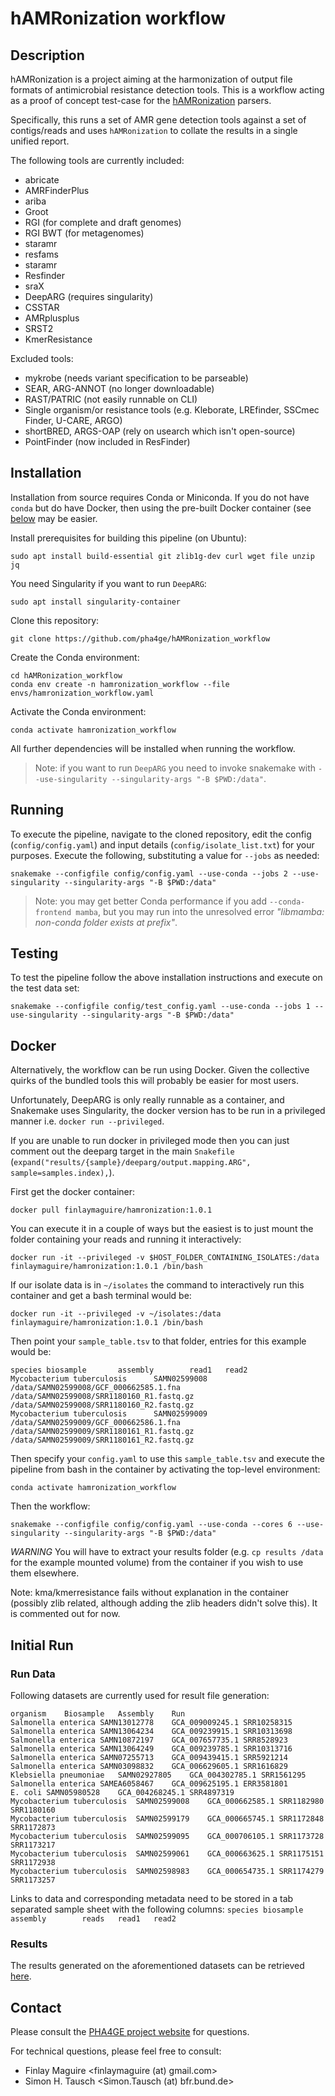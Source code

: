 # hAMRonization workflow

## Description

hAMRonization is a project aiming at the harmonization of output file formats of antimicrobial resistance detection tools.
This is a workflow acting as a proof of concept test-case for the [hAMRonization](https://github.com/pha4ge/hAMRonization) parsers.

Specifically, this runs a set of AMR gene detection tools against a set of contigs/reads and uses `hAMRonization` to collate the results in a single unified report.

The following tools are currently included:
* abricate
* AMRFinderPlus
* ariba
* Groot
* RGI (for complete and draft genomes)
* RGI BWT (for metagenomes)
* staramr
* resfams
* staramr
* Resfinder
* sraX
* DeepARG (requires singularity)
* CSSTAR
* AMRplusplus
* SRST2
* KmerResistance

Excluded tools:
* mykrobe (needs variant specification to be parseable)
* SEAR, ARG-ANNOT (no longer downloadable)
* RAST/PATRIC (not easily runnable on CLI)
* Single organism/or resistance tools (e.g. Kleborate, LREfinder, SSCmec Finder, U-CARE, ARGO)
* shortBRED, ARGS-OAP (rely on usearch which isn't open-source)
* PointFinder (now included in ResFinder)

## Installation

Installation from source requires Conda or Miniconda.  If you do not have `conda` but do have Docker, then using the pre-built Docker container (see [below](#docker) may be easier.

Install prerequisites for building this pipeline (on Ubuntu):

    sudo apt install build-essential git zlib1g-dev curl wget file unzip jq

You need Singularity if you want to run `DeepARG`:

    sudo apt install singularity-container

Clone this repository:

    git clone https://github.com/pha4ge/hAMRonization_workflow

Create the Conda environment:

    cd hAMRonization_workflow
    conda env create -n hamronization_workflow --file envs/hamronization_workflow.yaml

Activate the Conda environment:

    conda activate hamronization_workflow

All further dependencies will be installed when running the workflow.

> Note: if you want to run `DeepARG` you need to invoke snakemake with `--use-singularity --singularity-args "-B $PWD:/data"`.

## Running

To execute the pipeline, navigate to the cloned repository, edit the config (`config/config.yaml`) and input details (`config/isolate_list.txt`) for your purposes.
Execute the following, substituting a value for `--jobs` as needed:

    snakemake --configfile config/config.yaml --use-conda --jobs 2 --use-singularity --singularity-args "-B $PWD:/data"

> Note: you may get better Conda performance if you add `--conda-frontend mamba`, but you may run into the unresolved error _"libmamba: non-conda folder exists at prefix"_.

Testing
-------

To test the pipeline follow the above installation instructions and execute on the test data set:

    snakemake --configfile config/test_config.yaml --use-conda --jobs 1 --use-singularity --singularity-args "-B $PWD:/data"

Docker
------

Alternatively, the workflow can be run using Docker.  Given the collective quirks of the bundled tools this will probably be easier for most users.

Unfortunately, DeepARG is only really runnable as a container, and Snakemake uses Singularity, the docker version has to be run in a privileged manner i.e. `docker run --privileged`.

If you are unable to run docker in privileged mode then you can just comment out the deeparg target in the main `Snakefile` (`expand("results/{sample}/deeparg/output.mapping.ARG", sample=samples.index),`).

First get the docker container:

    docker pull finlaymaguire/hamronization:1.0.1

You can execute it in a couple of ways but the easiest is to just mount the folder containing your reads and running it interactively:

    docker run -it --privileged -v $HOST_FOLDER_CONTAINING_ISOLATES:/data finlaymaguire/hamronization:1.0.1 /bin/bash

If our isolate data is in `~/isolates` the command to interactively run this container and get a bash terminal would be:

    docker run -it --privileged -v ~/isolates:/data finlaymaguire/hamronization:1.0.1 /bin/bash

Then point your `sample_table.tsv` to that folder, entries for this example would be:

```
species biosample       assembly        read1   read2
Mycobacterium tuberculosis      SAMN02599008    /data/SAMN02599008/GCF_000662585.1.fna  /data/SAMN02599008/SRR1180160_R1.fastq.gz       /data/SAMN02599008/SRR1180160_R2.fastq.gz
Mycobacterium tuberculosis      SAMN02599009    /data/SAMN02599009/GCF_000662586.1.fna  /data/SAMN02599009/SRR1180161_R1.fastq.gz       /data/SAMN02599009/SRR1180161_R2.fastq.gz
```

Then specify your `config.yaml` to use this `sample_table.tsv` and execute the pipeline from bash in the container by activating the top-level environment:

    conda activate hamronization_workflow

Then the workflow:

    snakemake --configfile config/config.yaml --use-conda --cores 6 --use-singularity --singularity-args "-B $PWD:/data"

*WARNING* You will have to extract your results folder (e.g. `cp results /data` for the example mounted volume) from the container if you wish to use them elsewhere.

Note: kma/kmerresistance fails without explanation in the container (possibly zlib related, although adding the zlib headers didn't solve this). It is commented out for now.


Initial Run
-----------

### Run Data

Following datasets are currently used for result file generation:
```
organism    Biosample   Assembly    Run
Salmonella enterica SAMN13012778    GCA_009009245.1 SRR10258315
Salmonella enterica SAMN13064234    GCA_009239915.1 SRR10313698
Salmonella enterica SAMN10872197    GCA_007657735.1 SRR8528923
Salmonella enterica SAMN13064249    GCA_009239785.1 SRR10313716
Salmonella enterica SAMN07255713    GCA_009439415.1 SRR5921214
Salmonella enterica SAMN03098832    GCA_006629605.1 SRR1616829
Klebsiella pneumoniae   SAMN02927805    GCA_004302785.1 SRR1561295
Salmonella enterica SAMEA6058467    GCA_009625195.1 ERR3581801
E. coli SAMN05980528    GCA_004268245.1 SRR4897319
Mycobacterium tuberculosis  SAMN02599008    GCA_000662585.1 SRR1182980 SRR1180160
Mycobacterium tuberculosis  SAMN02599179    GCA_000665745.1 SRR1172848 SRR1172873
Mycobacterium tuberculosis  SAMN02599095    GCA_000706105.1 SRR1173728 SRR1173217
Mycobacterium tuberculosis  SAMN02599061    GCA_000663625.1 SRR1175151 SRR1172938
Mycobacterium tuberculosis  SAMN02598983    GCA_000654735.1 SRR1174279 SRR1173257
```
Links to data and corresponding metadata need to be stored in a tab separated sample sheet with the following columns:
`species biosample       assembly        reads   read1   read2`


### Results

The results generated on the aforementioned datasets can be retrieved [here](https://databay.bfrlab.de/d/c937ce66a7f2406e9a0f/).

Contact
-------
Please consult the [PHA4GE project website](https://github.com/pha4ge) for questions.

For technical questions, please feel free to consult:
 * Finlay Maguire <finlaymaguire (at) gmail.com>
 * Simon H. Tausch <Simon.Tausch (at) bfr.bund.de>

